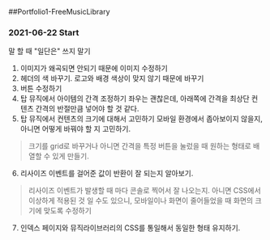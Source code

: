 ##Portfolio1-FreeMusicLibrary
### 2021-06-22 Start

말 할 때 "일단은" 쓰지 말기
1. 이미지가 왜곡되면 안되기 때문에 이미지 수정하기
2. 헤더의 색 바꾸기. 
로고와 배경 색상이 맞지 않기 때문에 바꾸기
3. 버튼 수정하기
4. 탑 뮤직에서
아이템의 간격 조정하기 좌우는 괜찮은데, 아래쪽에 간격을 최상단 컨텐츠 간격의 반절만큼 넣어야 할 것 같다.
5. 탑 뮤직에서 컨텐츠의 크기에 대해서 고민하기
 모바일 환경에서 좁아보이지 않을지, 아니면 어떻게 바꿔야 할 지 고민하기.
 > 크기를 grid로 바꾸거나 아니면
 간격을 특정 버튼을 눌렀을 때 원하는 형태로 배열할 수 있게 만들기.
6. 리사이즈 이벤트를 걸어준 값이 반환이 잘 되는지 알아보기.
> 리사이즈 이벤트가 발생할 때 마다 콘솔로 찍어서 잘 나오는지.
아니면 CSS에서 이상하게 적용된 것 일 수도 있으니, 모바일이나 화면이 줄어들었을 때 화면의 크기에 맞도록 수정하기
7. 인덱스 페이지와 뮤직라이브러리의 CSS를 통일해서 동일한 형태 유지하기.
